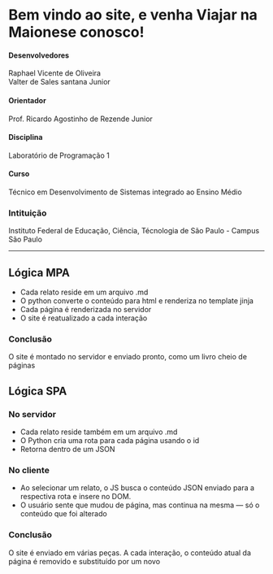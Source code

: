 # Bem vindo ao site, e venha Viajar na Maionese conosco!

#### Desenvolvedores
Raphael Vicente de Oliveira <br>
Valter de Sales santana Junior


#### Orientador

Prof. Ricardo Agostinho de Rezende Junior

#### Disciplina

Laboratório de Programação 1

#### Curso

Técnico em Desenvolvimento de Sistemas integrado ao Ensino Médio

### Intituição

Instituto Federal de Educação, Ciência, Técnologia de São Paulo - Campus São Paulo

<hr>

## Lógica MPA

- Cada relato reside em um arquivo .md
- O python converte o conteúdo para html e renderiza no template jinja
- Cada página é renderizada no servidor
- O site é reatualizado a cada interação

### Conclusão
O site é montado no servidor e enviado pronto, como um livro cheio de páginas

## Lógica SPA

### No servidor
- Cada relato reside também em um arquivo .md
- O Python cria uma rota para cada página usando o id
- Retorna dentro de um JSON

### No cliente
- Ao selecionar um relato, o JS busca o conteúdo JSON enviado para a respectiva rota e insere no DOM.
- O usuário sente que mudou de página, mas continua na mesma — só o conteúdo que foi alterado

### Conclusão
O site é enviado em várias peças. A cada interação, o conteúdo atual da página é removido e substituído por um novo